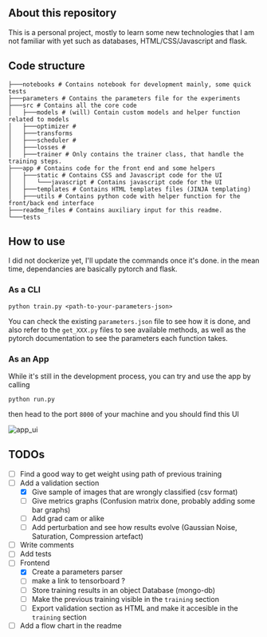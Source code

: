 ## About this repository

This is a personal project, mostly to learn some new technologies that I am not familiar with yet such as databases, HTML/CSS/Javascript and flask.

## Code structure

```
├───notebooks # Contains notebook for development mainly, some quick tests
├───parameters # Contains the parameters file for the experiments
├───src # Contains all the core code
│   ├───models # (will) Contain custom models and helper function related to models
│   ├───optimizer #
│   ├───transforms
│   ├───scheduler #
│   ├───losses #
│   ├───trainer # Only contains the trainer class, that handle the training steps.
├───app # Contains code for the front end and some helpers
│   ├───static # Contains CSS and Javascript code for the UI
│   │   └───javascript # Contains javascript code for the UI
│   ├───templates # Contains HTML templates files (JINJA templating)
│   ├───utils # Contains python code with helper function for the front/back end interface
├───readme_files # Contains auxiliary input for this readme.
└───tests
```

## How to use

I did not dockerize yet, I'll update the commands once it's done. in the mean time, dependancies are basically pytorch and flask.

### As a CLI

```
python train.py <path-to-your-parameters-json>
```

You can check the existing `parameters.json` file to see how it is done, and also refer to the `get_XXX.py` files to see available methods, as well as the pytorch documentation to see the parameters each function takes.

### As an App

While it's still in the development process, you can try and use the app by calling

```
python run.py
```

then head to the port `8000` of your machine and you should find this UI

![app_ui](../app_screenshot.png)

## TODOs

- [ ] Find a good way to get weight using path of previous training
- [ ] Add a validation section
  - [x] Give sample of images that are wrongly classified (csv format)
  - [ ] Give metrics graphs (Confusion matrix done, probably adding some bar graphs)
  - [ ] Add grad cam or alike
  - [ ] Add perturbation and see how results evolve (Gaussian Noise, Saturation, Compression artefact)
- [ ] Write comments
- [ ] Add tests
- [ ] Frontend
  - [x] Create a parameters parser
  - [ ] make a link to tensorboard ?
  - [ ] Store training results in an object Database (mongo-db)
  - [ ] Make the previous training visible in the `training` section
  - [ ] Export validation section as HTML and make it accesible in the `training` section
- [ ] Add a flow chart in the readme

